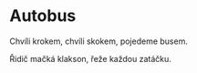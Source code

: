 # Autobus

Chvíli krokem, chvíli skokem,
pojedeme busem.

Řidič mačká klakson,
řeže každou zatáčku.



